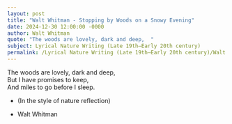 ```yaml
---
layout: post
title: "Walt Whitman - Stopping by Woods on a Snowy Evening"
date: 2024-12-30 12:00:00 -0000
author: Walt Whitman
quote: "The woods are lovely, dark and deep,  "
subject: Lyrical Nature Writing (Late 19th–Early 20th century)
permalink: /Lyrical Nature Writing (Late 19th–Early 20th century)/Walt Whitman/Walt Whitman - Stopping by Woods on a Snowy Evening
---
```


The woods are lovely, dark and deep,  
But I have promises to keep,  
And miles to go before I sleep.  

- (In the style of nature reflection)

- Walt Whitman
